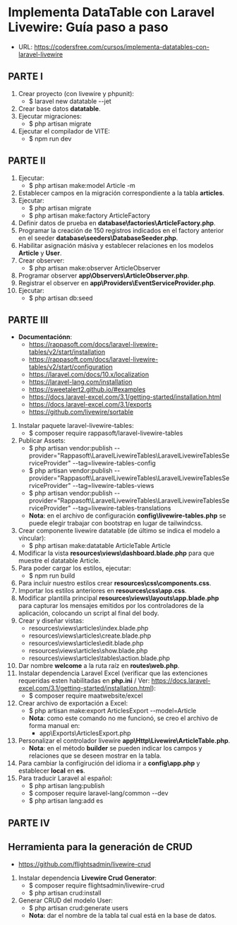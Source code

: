 # Implementa DataTable con Laravel Livewire: Guía paso a paso
+ URL: https://codersfree.com/cursos/implementa-datatables-con-laravel-livewire

## PARTE I
1. Crear proyecto (con livewire y phpunit):
    + $ laravel new datatable --jet
2. Crear base datos **datatable**.
3. Ejecutar migraciones:
    + $ php artisan migrate
4. Ejecutar el compilador de VITE:
    + $ npm run dev

## PARTE II
1. Ejecutar:
    + $ php artisan make:model Article -m
2. Establecer campos en la migración correspondiente a la tabla **articles**.
3. Ejecutar:
    + $ php artisan migrate
    + $ php artisan make:factory ArticleFactory
4. Definir datos de prueba en **database\factories\ArticleFactory.php**.
5. Programar la creación de 150 registros indicados en el factory anterior en el seeder **database\seeders\DatabaseSeeder.php**.
6. Habilitar asignación másiva y establecer relaciones en los modelos **Article** y **User**.
7. Crear observer:
    + $ php artisan make:observer ArticleObserver
8. Programar observer **app\Observers\ArticleObserver.php**.
9. Registrar el observer en **app\Providers\EventServiceProvider.php**.
10. Ejecutar:
    + $ php artisan db:seed

## PARTE III
+ **Documentaciónn**: 
    + https://rappasoft.com/docs/laravel-livewire-tables/v2/start/installation
    + https://rappasoft.com/docs/laravel-livewire-tables/v2/start/configuration
    + https://laravel.com/docs/10.x/localization
    + https://laravel-lang.com/installation
    + https://sweetalert2.github.io/#examples
    + https://docs.laravel-excel.com/3.1/getting-started/installation.html
    + https://docs.laravel-excel.com/3.1/exports
    + https://github.com/livewire/sortable
1. Instalar paquete laravel-livewire-tables:
    + $ composer require rappasoft/laravel-livewire-tables
2. Publicar Assets:
    + $ php artisan vendor:publish --provider="Rappasoft\LaravelLivewireTables\LaravelLivewireTablesServiceProvider" --tag=livewire-tables-config
    + $ php artisan vendor:publish --provider="Rappasoft\LaravelLivewireTables\LaravelLivewireTablesServiceProvider" --tag=livewire-tables-views
    + $ php artisan vendor:publish --provider="Rappasoft\LaravelLivewireTables\LaravelLivewireTablesServiceProvider" --tag=livewire-tables-translations
    + **Nota**: en el archivo de configuración **config\livewire-tables.php** se puede elegir trabajar con bootstrap en lugar de tailwindcss.
3. Crear componente livewire datatable (de último se indica el modelo a víncular):
    + $ php artisan make:datatable ArticleTable Article
4. Modificar la vista **resources\views\dashboard.blade.php** para que muestre el datatable Article.
5. Para poder cargar los estilos, ejecutar:
    + $ npm run build
6. Para incluir nuestro estilos crear **resources\css\components.css**.
7. Importar los estilos anteriores en **resources\css\app.css**.
8. Modificar plantilla principal **resources\views\layouts\app.blade.php** para capturar los mensajes emitidos por los controladores de la aplicación, colocando un script al final del body.
9. Crear y diseñar vistas:
    + resources\views\articles\index.blade.php
    + resources\views\articles\create.blade.php
    + resources\views\articles\edit.blade.php
    + resources\views\articles\show.blade.php
    + resources\views\articles\tables\action.blade.php
10. Dar nombre **welcome** a la ruta raíz en **routes\web.php**.
11. Instalar dependencia Laravel Excel (verificar que las extenciones requeridas esten habilitadas en **php.ini** / Ver: https://docs.laravel-excel.com/3.1/getting-started/installation.html):
    + $ composer require maatwebsite/excel
12. Crear archivo de exportación a Excel:
    + $ php artisan make:export ArticlesExport --model=Article
    + **Nota**: como este comando no me funcionó, se creo el archivo de forma manual en:
        + app\Exports\ArticlesExport.php
13. Personalizar el controlador livewire **app\Http\Livewire\ArticleTable.php**.
    + **Nota**: en el método **builder** se pueden indicar los campos y relaciones que se deseen mostrar en la tabla.
14. Para cambiar la configirución del idioma ir a **config\app.php** y establecer **local** en **es**.
15. Para traducir Laravel al español:
    + $ php artisan lang:publish
    + $ composer require laravel-lang/common --dev
    + $ php artisan lang:add es

## PARTE IV





## Herramienta para la generación de CRUD
+ https://github.com/flightsadmin/livewire-crud
1. Instalar dependencia **Livewire Crud Generator**:
    + $ composer require flightsadmin/livewire-crud
    + $ php artisan crud:install
2. Generar CRUD del modelo User:
    + $ php artisan crud:generate users
    + **Nota**: dar el nombre de la tabla tal cual está en la base de datos.

